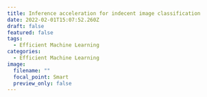 ```yaml
---
title: Inference acceleration for indecent image classification
date: 2022-02-01T15:07:52.260Z
draft: false
featured: false
tags:
  - Efficient Machine Learning
categories:
  - Efficient Machine Learning
image:
  filename: ""
  focal_point: Smart
  preview_only: false
---
```

